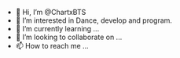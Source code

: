 - 👋 Hi, I’m @ChartxBTS
- 👀 I’m interested in Dance, develop and program.
- 🌱 I’m currently learning ...
- 💞️ I’m looking to collaborate on ...
- 📫 How to reach me ...

<!---
ChartxBTS/ChartxBTS is a ✨ special ✨ repository because its `README.md` (this file) appears on your GitHub profile.
You can click the Preview link to take a look at your changes.
--->
